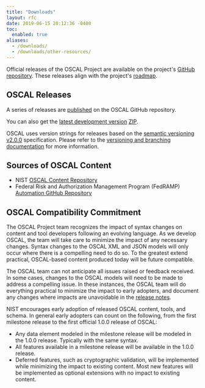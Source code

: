 ```yaml
---
title: "Downloads"
layout: rfc
date: 2019-06-15 20:12:36 -0400
toc:
  enabled: true
aliases:
  - /downloads/
  - /downloads/other-resources/
---
```



Official releases of the OSCAL Project are available on the project's [GitHub repository](https://github.com/usnistgov/OSCAL/releases). These releases align with the project's [roadmap](/contribute/roadmap/).

## OSCAL Releases

A series of releases are [published](https://github.com/usnistgov/OSCAL/releases) on the OSCAL GitHub repository.

You can also get the [latest development version](https://github.com/usnistgov/OSCAL/tree/develop) [ZIP](https://github.com/usnistgov/OSCAL/archive/refs/heads/develop.zip).

OSCAL uses version strings for releases based on the [semantic versioning v2.0.0](https://semver.org/spec/v2.0.0.html) specification. Please refer to the [versioning and branching documentation](https://github.com/usnistgov/OSCAL/blob/main/versioning-and-branching.md) for more information.

## Sources of OSCAL Content

- NIST [OSCAL Content Repository](https://github.com/usnistgov/oscal-content)
- Federal Risk and Authorization Management Program (FedRAMP) [Automation GitHub Repository](https://github.com/GSA/fedramp-automation)

## OSCAL Compatibility Commitment

The OSCAL Project team recognizes the impact of syntax changes on content and tool developers following an evolving language. As we develop OSCAL, the team will take care to minimize the impact of any necessary changes. Syntax changes to the OSCAL XML and JSON models will only occur where there is a compelling need to do so. To the greatest extend practical, OSCAL-based content produced today will be future compatible.

The OSCAL team can not anticipate all issues raised or feedback received. In some cases, changes to the OSCAL models will need to be made to address a compelling issue. In these instances, the OSCAL team will do everything practical to minimize the impact to early adopters, and document any changes where impacts are unavoidable in the [release notes](https://github.com/usnistgov/OSCAL/releases).

NIST encourages early adoption of released OSCAL content, tools, and schema. In general early adopters can count on the following, from the first milestone release to the first official 1.0.0 release of OSCAL:

- Any data element modeled in the milestone release will be modeled in the 1.0.0 release. Typically with the same syntax.
- All features available in a milestone release will be available in the 1.0.0 release.
- Deferred features, such as cryptographic validation, will be implemented while minimizing the impact to existing content. Most new features will be implemented as optional extensions with no impact to existing content.

